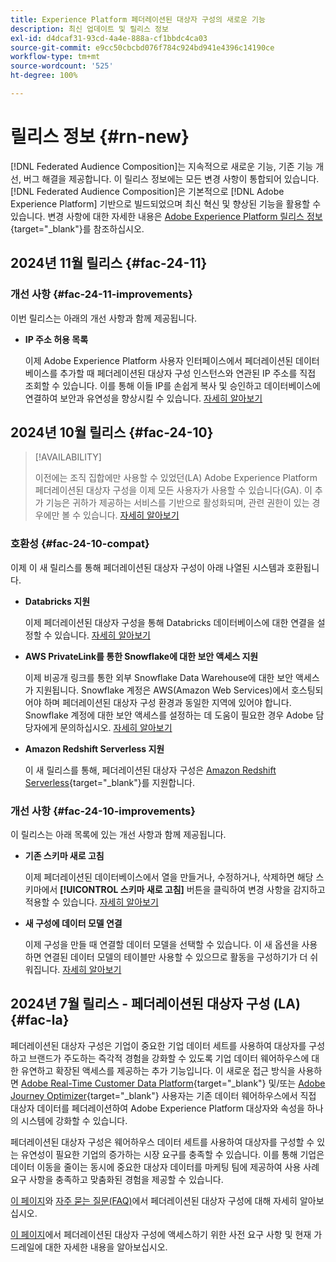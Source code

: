 ```yaml
---
title: Experience Platform 페더레이션된 대상자 구성의 새로운 기능
description: 최신 업데이트 및 릴리스 정보
exl-id: d4dcaf31-93cd-4a4e-888a-cf1bbdc4ca03
source-git-commit: e9cc50cbcbd076f784c924bd941e4396c14190ce
workflow-type: tm+mt
source-wordcount: '525'
ht-degree: 100%

---
```


# 릴리스 정보 {#rn-new}

[!DNL Federated Audience Composition]는 지속적으로 새로운 기능, 기존 기능 개선, 버그 해결을 제공합니다. 이 릴리스 정보에는 모든 변경 사항이 통합되어 있습니다. [!DNL Federated Audience Composition]은 기본적으로 [!DNL Adobe Experience Platform] 기반으로 빌드되었으며 최신 혁신 및 향상된 기능을 활용할 수 있습니다. 변경 사항에 대한 자세한 내용은 [Adobe Experience Platform 릴리스 정보](https://experienceleague.adobe.com/docs/experience-platform/release-notes/latest.html){target="_blank"}를 참조하십시오.

## 2024년 11월 릴리스 {#fac-24-11}

### 개선 사항 {#fac-24-11-improvements}

이번 릴리스는 아래의 개선 사항과 함께 제공됩니다.

* **IP 주소 허용 목록**

  이제 Adobe Experience Platform 사용자 인터페이스에서 페더레이션된 데이터베이스를 추가할 때 페더레이션된 대상자 구성 인스턴스와 연관된 IP 주소를 직접 조회할 수 있습니다. 이를 통해 이들 IP를 손쉽게 복사 및 승인하고 데이터베이스에 연결하여 보안과 유연성을 향상시킬 수 있습니다. [자세히 알아보기](../connections/connections.md)

## 2024년 10월 릴리스 {#fac-24-10}

>[!AVAILABILITY]
>
>이전에는 조직 집합에만 사용할 수 있었던(LA) Adobe Experience Platform 페더레이션된 대상자 구성을 이제 모든 사용자가 사용할 수 있습니다(GA). 이 추가 기능은 귀하가 제공하는 서비스를 기반으로 활성화되며, 관련 권한이 있는 경우에만 볼 수 있습니다. [자세히 알아보기](access-prerequisites.md)
>

### 호환성 {#fac-24-10-compat}

이제 이 새 릴리스를 통해 페더레이션된 대상자 구성이 아래 나열된 시스템과 호환됩니다.

* **Databricks 지원**

  이제 페더레이션된 대상자 구성을 통해 Databricks 데이터베이스에 대한 연결을 설정할 수 있습니다. [자세히 알아보기](../connections/federated-db.md#databricks)

* **AWS PrivateLink를 통한 Snowflake에 대한 보안 액세스 지원**

  이제 비공개 링크를 통한 외부 Snowflake Data Warehouse에 대한 보안 액세스가 지원됩니다. Snowflake 계정은 AWS(Amazon Web Services)에서 호스팅되어야 하며 페더레이션된 대상자 구성 환경과 동일한 지역에 있어야 합니다. Snowflake 계정에 대한 보안 액세스를 설정하는 데 도움이 필요한 경우 Adobe 담당자에게 문의하십시오. [자세히 알아보기](../connections/federated-db.md#snowflake)

* **Amazon Redshift Serverless 지원**

  이 새 릴리스를 통해, 페더레이션된 대상자 구성은 [Amazon Redshift Serverless](https://aws.amazon.com/redshift/redshift-serverless/){target="_blank"}를 지원합니다.

### 개선 사항 {#fac-24-10-improvements}

이 릴리스는 아래 목록에 있는 개선 사항과 함께 제공됩니다.

* **기존 스키마 새로 고침**

  이제 페더레이션된 데이터베이스에서 열을 만들거나, 수정하거나, 삭제하면 해당 스키마에서 **[!UICONTROL 스키마 새로 고침]** 버튼을 클릭하여 변경 사항을 감지하고 적용할 수 있습니다. [자세히 알아보기](../customer/schemas.md#schema-refresh)

* **새 구성에 데이터 모델 연결**

  이제 구성을 만들 때 연결할 데이터 모델을 선택할 수 있습니다. 이 새 옵션을 사용하면 연결된 데이터 모델의 테이블만 사용할 수 있으므로 활동을 구성하기가 더 쉬워집니다. [자세히 알아보기](../compositions/create-composition.md)

## 2024년 7월 릴리스 - 페더레이션된 대상자 구성 (LA) {#fac-la}

페더레이션된 대상자 구성은 기업이 중요한 기업 데이터 세트를 사용하여 대상자를 구성하고 브랜드가 주도하는 즉각적 경험을 강화할 수 있도록 기업 데이터 웨어하우스에 대한 유연하고 확장된 액세스를 제공하는 추가 기능입니다. 이 새로운 접근 방식을 사용하면 [Adobe Real-Time Customer Data Platform](https://experienceleague.adobe.com/ko/docs/experience-platform/segmentation/home){target="_blank"} 및/또는 [Adobe Journey Optimizer](https://experienceleague.adobe.com/ko/docs/journey-optimizer/using/ajo-home){target="_blank"} 사용자는 기존 데이터 웨어하우스에서 직접 대상자 데이터를 페더레이션하여 Adobe Experience Platform 대상자와 속성을 하나의 시스템에 강화할 수 있습니다.

페더레이션된 대상자 구성은 웨어하우스 데이터 세트를 사용하여 대상자를 구성할 수 있는 유연성이 필요한 기업의 증가하는 시장 요구를 충족할 수 있습니다. 이를 통해 기업은 데이터 이동을 줄이는 동시에 중요한 대상자 데이터를 마케팅 팀에 제공하여 사용 사례 요구 사항을 충족하고 맞춤화된 경험을 제공할 수 있습니다. 

[이 페이지](get-started.md)와 [자주 묻는 질문(FAQ)](faq.md)에서 페더레이션된 대상자 구성에 대해 자세히 알아보십시오.

[이 페이지](access-prerequisites.md)에서 페더레이션된 대상자 구성에 액세스하기 위한 사전 요구 사항 및 현재 가드레일에 대한 자세한 내용을 알아보십시오.

